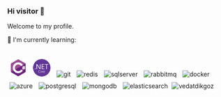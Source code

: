 ### Hi visitor 👋
Welcome to my profile.

:page_with_curl: I'm currently learning:
<br><br>
	
<div style="display: inline-block; position: relative; margin: 5px;">
    <img src="https://raw.githubusercontent.com/devicons/devicon/master/icons/csharp/csharp-original.svg" alt="csharp" width="40" height="40" />
    <div style="visibility: hidden; width: 120px; background-color: black; color: #fff; text-align: center; border-radius: 6px; padding: 5px; position: absolute; z-index: 1; bottom: 125%; left: 50%; margin-left: -60px; opacity: 0; transition: opacity 0.3s;">C#</div>
</div>

<div style="display: inline-block; position: relative; margin: 5px;">
    <img src="https://raw.githubusercontent.com/devicons/devicon/master/icons/dotnetcore/dotnetcore-original.svg" alt="dotnetcore" width="40" height="40" />
    <div style="visibility: hidden; width: 120px; background-color: black; color: #fff; text-align: center; border-radius: 6px; padding: 5px; position: absolute; z-index: 1; bottom: 125%; left: 50%; margin-left: -60px; opacity: 0; transition: opacity 0.3s;">.NET Core</div>
</div>

<div style="display: inline-block; position: relative; margin: 5px;">
    <img src="https://cdn.jsdelivr.net/gh/devicons/devicon/icons/git/git-original.svg" alt="git" width="40" height="40" />
    <div style="visibility: hidden; width: 120px; background-color: black; color: #fff; text-align: center; border-radius: 6px; padding: 5px; position: absolute; z-index: 1; bottom: 125%; left: 50%; margin-left: -60px; opacity: 0; transition: opacity 0.3s;">Git</div>
</div>

<div style="display: inline-block; position: relative; margin: 5px;">
    <img src="https://cdn.jsdelivr.net/gh/devicons/devicon/icons/redis/redis-original-wordmark.svg" alt="redis" width="40" height="40" />
    <div style="visibility: hidden; width: 120px; background-color: black; color: #fff; text-align: center; border-radius: 6px; padding: 5px; position: absolute; z-index: 1; bottom: 125%; left: 50%; margin-left: -60px; opacity: 0; transition: opacity 0.3s;">Redis</div>
</div>

<div style="display: inline-block; position: relative; margin: 5px;">
    <img src="https://cdn.jsdelivr.net/gh/devicons/devicon/icons/microsoftsqlserver/microsoftsqlserver-plain-wordmark.svg" alt="sqlserver" width="40" height="40" />
    <div style="visibility: hidden; width: 120px; background-color: black; color: #fff; text-align: center; border-radius: 6px; padding: 5px; position: absolute; z-index: 1; bottom: 125%; left: 50%; margin-left: -60px; opacity: 0; transition: opacity 0.3s;">SQL Server</div>
</div>

<div style="display: inline-block; position: relative; margin: 5px;">
    <img src="https://www.vectorlogo.zone/logos/rabbitmq/rabbitmq-icon.svg" alt="rabbitmq" width="40" height="40" />
    <div style="visibility: hidden; width: 120px; background-color: black; color: #fff; text-align: center; border-radius: 6px; padding: 5px; position: absolute; z-index: 1; bottom: 125%; left: 50%; margin-left: -60px; opacity: 0; transition: opacity 0.3s;">RabbitMQ</div>
</div>

<div style="display: inline-block; position: relative; margin: 5px;">
    <img src="https://cdn.jsdelivr.net/gh/devicons/devicon/icons/docker/docker-original-wordmark.svg" alt="docker" width="40" height="40" />
    <div style="visibility: hidden; width: 120px; background-color: black; color: #fff; text-align: center; border-radius: 6px; padding: 5px; position: absolute; z-index: 1; bottom: 125%; left: 50%; margin-left: -60px; opacity: 0; transition: opacity 0.3s;">Docker</div>
</div>

<div style="display: inline-block; position: relative; margin: 5px;">
    <img src="https://cdn.jsdelivr.net/gh/devicons/devicon/icons/azure/azure-original.svg" alt="azure" width="40" height="40" />
    <div style="visibility: hidden; width: 120px; background-color: black; color: #fff; text-align: center; border-radius: 6px; padding: 5px; position: absolute; z-index: 1; bottom: 125%; left: 50%; margin-left: -60px; opacity: 0; transition: opacity 0.3s;">Azure</div>
</div>

<div style="display: inline-block; position: relative; margin: 5px;">
    <img src="https://cdn.jsdelivr.net/gh/devicons/devicon/icons/postgresql/postgresql-original-wordmark.svg" alt="postgresql" width="40" height="40" />
    <div style="visibility: hidden; width: 120px; background-color: black; color: #fff; text-align: center; border-radius: 6px; padding: 5px; position: absolute; z-index: 1; bottom: 125%; left: 50%; margin-left: -60px; opacity: 0; transition: opacity 0.3s;">PostgreSQL</div>
</div>

<div style="display: inline-block; position: relative; margin: 5px;">
    <img src="https://cdn.jsdelivr.net/gh/devicons/devicon/icons/mongodb/mongodb-original-wordmark.svg" alt="mongodb" width="40" height="40" />
    <div style="visibility: hidden; width: 120px; background-color: black; color: #fff; text-align: center; border-radius: 6px; padding: 5px; position: absolute; z-index: 1; bottom: 125%; left: 50%; margin-left: -60px; opacity: 0; transition: opacity 0.3s;">MongoDB</div>
</div>

<div style="display: inline-block; position: relative; margin: 5px;">
    <img src="https://cdn.jsdelivr.net/gh/devicons/devicon/icons/elasticsearch/elasticsearch-original-wordmark.svg" alt="elasticsearch" width="40" height="40" />
    <div style="visibility: hidden; width: 120px; background-color: black; color: #fff; text-align: center; border-radius: 6px; padding: 5px; position: absolute; z-index: 1; bottom: 125%; left: 50%; margin-left: -60px; opacity: 0; transition: opacity 0.3s;">Elasticsearch</div>
</div>



<img src="https://github-readme-stats.vercel.app/api?username=vedatdikgoz&show_icons=true&count_private=true" alt="vedatdikgoz" />


